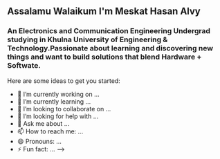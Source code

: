 ##  Assalamu Walaikum  I'm Meskat Hasan Alvy 
### An Electronics and Communication Engineering Undergrad studying in Khulna University of Engineering & Technology.Passionate about learning and discovering new things and want to build solutions that blend Hardware + Softwate.

Here are some ideas to get you started:

- 🔭 I’m currently working on ...
- 🌱 I’m currently learning ...
- 👯 I’m looking to collaborate on ...
- 🤔 I’m looking for help with ...
- 💬 Ask me about ...
- 📫 How to reach me: ...
- 😄 Pronouns: ...
- ⚡ Fun fact: ...
-->
